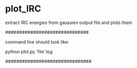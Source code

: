 # plot_IRC
extract IRC energies from gaussien output file and plots them

  ##############################
  
  command line should look like:
  
  python plot.py 'file'.log
  
  ###############################
 
